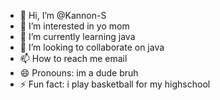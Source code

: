 - 👋 Hi, I’m @Kannon-S
- 👀 I’m interested in yo mom
- 🌱 I’m currently learning java
- 💞️ I’m looking to collaborate on java
- 📫 How to reach me email
- 😄 Pronouns: im a dude bruh
- ⚡ Fun fact: i play basketball for my highschool
<!---
Kannon-S/Kannon-S is a ✨ special ✨ repository because its `README.md` (this file) appears on your GitHub profile.
You can click the Preview link to take a look at your changes.
--->
